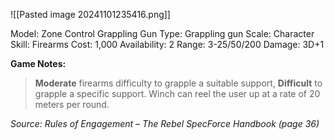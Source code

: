 ![[Pasted image 20241101235416.png]]

Model: Zone Control Grappling Gun
Type: Grappling gun
Scale: Character
Skill: Firearms
Cost: 1,000
Availability: 2
Range: 3-25/50/200
Damage: 3D+1

**Game Notes:** 
> **Moderate** firearms difficulty to grapple a suitable support, **Difficult** to grapple a specific support. Winch can reel the user up at a rate of 20 meters per round.

*Source: Rules of Engagement – The Rebel SpecForce Handbook (page 36)*